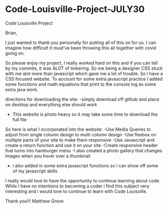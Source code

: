 # Code-Louisville-Project-JULY30
Code Louisville Project

Brian,

I just wanted to thank you personally for putting all of this on for us. I can imagine how difficult it must’ve been throwing this all together with covid going on. 

So please enjoy my project, I really worked hard on this and if you can tell by my commits, it was ALOT of tinkering. So me being a designer CSS stuck with me alot more
than javascript which gave me a lot of trouble. So i have a CSS focused website. To account for some extra javascript practice I added some functions and math equations
that print to the console log as some extra java work.

directions for downloading the site:
-simply download off github and place on desktop and everything else should work
- This website is photo heavy so it may take some time to download the full file

So here is what I incorporated into the website:
-Use Media Queries to adjust from single column design to multi column design
-Use flexbox on multiple parts of your site to make them responsive
-Use Javascript and create a return function and use it on your site
-Create responsive header that turns into hamburger menu
-I also created a photo gallery that changes images when you hover over a thumbnail
- i also added in some extra javascript functions so i can show off some of my javascript skills

I really would love to have the opportunity to continue learning about code. While I have no intentions to becoming a coder i find this subject very interesting 
and i would love to continue to learn with Code Louisville.

Thank you!!!
Matthew Grove
